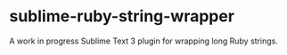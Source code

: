 # sublime-ruby-string-wrapper

A work in progress Sublime Text 3 plugin for wrapping long Ruby strings.
